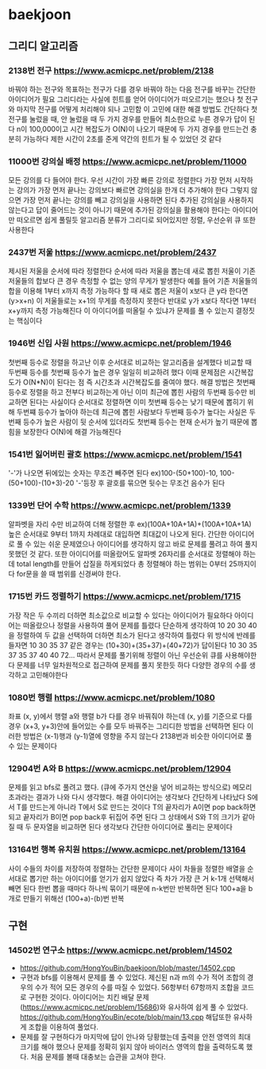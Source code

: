 # baekjoon
## 그리디 알고리즘

### 2138번 전구 https://www.acmicpc.net/problem/2138
바꿔야 하는 전구와 목표하는 전구가 다를 경우 바꿔야 하는 다음 전구를 바꾸는 간단한 아이디어가 필요
그리디라는 사실에 힌트를 얻어 아이디어가 떠오르기는 했으나 첫 전구와 마지막 전구를 어떻게 처리해야 되나 고민함
이 고민에 대한 해결 방법도 간단하다 첫 전구를 눌렀을 때, 안 눌렀을 때 두 가지 경우를 만들어
최소한으로 누른 경우가 답이 된다
n이 100,000이고 시간 복잡도가 O(N)이 나오기 때문에 두 가지 경우를 만드는건 충분히 가능하다
제한 시간이 2초를 준게 약간의 힌트가 될 수 있었던 것 같다


### 11000번 강의실 배정 https://www.acmicpc.net/problem/11000
모든 강의를 다 들어야 한다. 우선 시간이 가장 빠른 강의로 정렬한다
가장 먼저 시작하는 강의가 가장 먼저 끝나는 강의보다 빠르면 강의실을 한개 더 추가해야 한다
그렇지 않으면 가장 먼저 끝나는 강의를 빼고 강의실을 사용하면 된다
추가된 강의실을 사용하지 않는다고 답이 줄어드는 것이 아니기 때문에 추가된 강의실을 활용해야 한다는
아이디어만 떠오르면 쉽게 풀릴듯 알고리즘 분류가 그리디로 되어있지만 정렬, 우선순위 큐 또한 사용한다

### 2437번 저울 https://www.acmicpc.net/problem/2437
제시된 저울을 순서에 따라 정렬한다 순서에 따라 저울을 뽑는데 
새로 뽑힌 저울이 기존 저울들의 합보다 큰 경우 측정할 수 없는 양의 무게가 발생한다
예를 들어 기존 저울들의 합을 이용해 1부터 x까지 측정 가능하다 할 때 
새로 뽑은 저울이 x보다 큰 y라 한다면(y>x+n)
이 저울들로는 x+1의 무게를 측정하지 못한다
반대로 y가 x보다 작다면 1부터 x+y까지 측정 가능해진다
이 아이디어를 떠올릴 수 있냐가 문제를 풀 수 있는지 결정짓는 핵심이다

### 1946번 신입 사원 https://www.acmicpc.net/problem/1946
첫번째 등수로 정렬을 하고난 이후 순서대로 비교하는 알고리즘을 설계했다
비교할 때 두번째 등수를 첫번째 등수가 높은 경우 일일히 비교하려 했다 
이때 문제점은 시간복잡도가 O(N*N)이 된다는 점 즉 시간초과 시간복잡도를 줄여야 했다.
해결 방법은 첫번째 등수로 정렬을 하고 전부다 비교하는게 아닌
이미 최근에 뽑힌 사람의 두번째 등수만 비교하면 된다는 사실이다 
순서대로 정렬하면 이미 첫번째 등수는 낮기 때문에 뽑히기 위해 두번쨰 등수가 높아야 하는데
최근에 뽑힌 사람보다 두번째 등수가 높다는 사실은 
두번째 등수가 높은 사람이 뒷 순서에 있더라도 첫번째 등수는 현재 순서가 높기 때문에 뽑힘을 보장한다
O(N)에 해결 가능해진다

### 1541번 잃어버린 괄호 https://www.acmicpc.net/problem/1541
'-'가 나오면 뒤에있는 숫자는 무조건 빼주면 된다
ex)100-(50+100)-10, 100-(50+100)-(10+3)-20
'-'등장 후 괄호를 묶으면 뒷수는 무조건 음수가 된다

### 1339번 단어 수학 https://www.acmicpc.net/problem/1339
알파벳을 자리 수만 비교하여 더해 정렬한 후 ex)(100A+10A+1A)+(100A+10A+1A)
높은 순서대로 9부터 1까지 차례대로 대입하면 최대값이 나오게 된다.
간단한 아이디어로 풀 수 있는 쉬운 문제였으나 
아이디어를 생각하지 않고 바로 문제를 풀려고 하여 풀지 못했던 것 같다.
또한 아이디어를 떠올랐어도 
알파벳 26자리를 순서대로 정렬해야 하는데 total length를 만들어 삽질을 하게되었다
총 정렬해야 하는 범위는 0부터 25까지이다 for문을 쓸 때 범위를 신경써야 한다.

### 1715번 카드 정렬하기 https://www.acmicpc.net/problem/1715
가장 작은 두 수끼리 더하면 최소값으로 비교할 수 있다는 아이디어가 필요하다
아이디어는 떠올랐으나 정렬을 사용하여 풀어 문제를 틀렸다
단순하게 생각하여 10 20 30 40 을 정렬하여 두 값을 선택하여 더하면 최소가 된다고 생각하여 틀렸다
위 방식에 반례를 들자면 10 30 35 37 같은 경우는 (10+30)+(35+37)+(40+72)가 답이된다
10 30 35 37
35 37 40
40 72...
따라서 문제를 풀기위해 정렬이 아닌 우선순위 큐를 사용해야한다
문제를 너무 일차원적으로 접근하여 문제를 풀지 못한듯 하다 
다양한 경우의 수를 생각하고 고민해야한다

### 1080번 행렬 https://www.acmicpc.net/problem/1080
좌표 (x, y)에서 행렬 a와 행렬 b가 다를 경우 바꿔줘야 하는데
(x, y)를 기준으로 다를경우 (x+3, y+3)안에 들어있는 수를 모두 바꿔주는 그리디한 방법을 선택하면 된다
이러한 방법은 (x-1)행과 (y-1)열에 영향을 주지 않는다
2138번과 비슷한 아이디어로 풀 수 있는 문제이다

### 12904번 A와 B https://www.acmicpc.net/problem/12904
문제를 읽고 bfs로 풀려고 했다. (큐에 주가지 연산을 넣어 비교하는 방식으로)
메모리 초과라는 결과가 나와 다시 생각했다. 
해결 아이디어는 생각보다 간단하게 나타났다
S에서 T를 만드는게 아니라 T에서 S로 만드는 것이다
T의 끝자리가 A이면 pop back하면 되고
끝자리가 B이면 pop back후 뒤집어 주면 된다
그 상태에서 S와 T의 크기가 같아질 때 두 문자열을 비교하면 된다
생각보다 간단한 아이디어로 풀리는 문제이다 

### 13164번 행복 유치원 https://www.acmicpc.net/problem/13164
사이 수들의 차이를 저장하여 정렬하는 간단한 문제이다
사이 차들을 정렬한 배열을 순서대로 뽑기만 하는 아이디어를 얻기가 쉽지 않았다
즉 차가 가장 큰 거 k-1개 선택해서 빼면 된다
한번 뽑을 때마다 하나씩 묶이기 때문에 n-k번만 반복하면 된다
100+a을 b개로 만들기 위해선 (100+a)-(b)번 반복


## 구현

### 14502번 연구소 https://www.acmicpc.net/problem/14502
- https://github.com/HongYouBin/baekjoon/blob/master/14502.cpp
- 구현과 bfs를 이용해서 문제를 풀 수 있었다. 제신된 n과 m의 수가 적어 조합의 경우의 수가 적어 모든 경우의 수를 따질 수 있었다. 56항부터 67항까지 조합을 코드로 구현한 것이다. 아이디어는 치킨 배달 문제(https://www.acmicpc.net/problem/15686)와 유사하여 쉽게 풀 수 있었다. https://github.com/HongYouBin/ecote/blob/main/13.cpp 해답또한 유사하게 조합을 이용하여 풀었다.
- 문제를 잘 구현하다가 마지막에 답이 안나와 당황했는데 출력을 안전 영역의 최대 크기를 해야 했으나 문제를 정확히 읽지 않아 바이러스 영역의 합을 출력하도록 했다. 처음 문제를 볼때 대충보는 습관을 고쳐야 한다.
